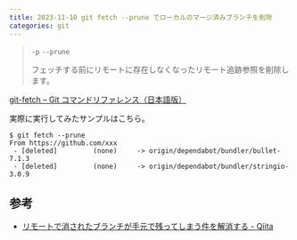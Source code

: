 ```yaml
---
title: 2023-11-10 git fetch --prune でローカルのマージ済みブランチを削除
categories: git
---
```


> `-p`
> `--prune`
>
> フェッチする前にリモートに存在しなくなったリモート追跡参照を削除します。

[git-fetch – Git コマンドリファレンス（日本語版）](https://tracpath.com/docs/git-fetch/)

実際に実行してみたサンプルはこちら。

```console
$ git fetch --prune
From https://github.com/xxx
 - [deleted]         (none)     -> origin/dependabot/bundler/bullet-7.1.3
 - [deleted]         (none)     -> origin/dependabot/bundler/stringio-3.0.9
```

## 参考

- [リモートで消されたブランチが手元で残ってしまう件を解消する - Qiita](https://qiita.com/yuichielectric/items/84cd61915a1236f19221)
